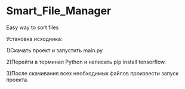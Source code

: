 # Smart_File_Manager
Easy way to sort files

Установка исходника:

1)Скачать проект и запустить main.py

2)Перейти в терминал Python и написать pip install tensorflow.

3)После скачивания всех необходимых файлов произвести запуск проекта.
